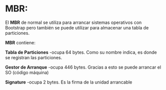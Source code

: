 # MBR:

El **MBR** de normal se utiliza para arrancar sistemas operativos con Bootstrap pero también se puede utilizar para almacenar una tabla de particiones.

**MBR** contiene:

**Tabla de Particiones** -ocupa 64 bytes. Como su nombre indica, es donde se registran las particiones.

**Gestor de Arranque** -ocupa 446 bytes. Gracias a esto se puede arrancar el SO (código máquina)

**Signature** -ocupa 2 bytes. Es la firma de la unidad arrancable
